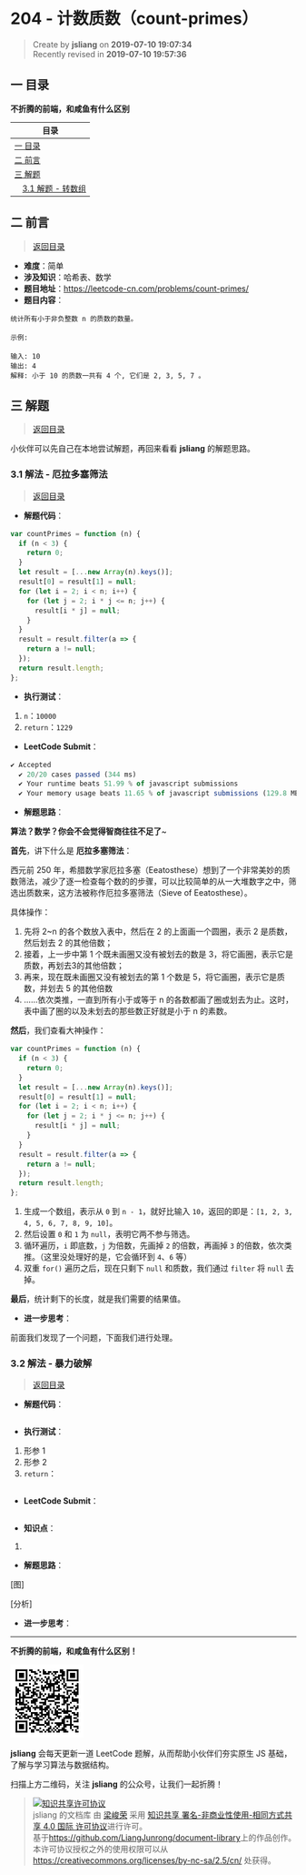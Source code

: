 204 - 计数质数（count-primes）
===

> Create by **jsliang** on **2019-07-10 19:07:34**  
> Recently revised in **2019-07-10 19:57:36**

## <a name="chapter-one" id="chapter-one">一 目录</a>

**不折腾的前端，和咸鱼有什么区别**

| 目录 |
| --- | 
| [一 目录](#chapter-one) | 
| <a name="catalog-chapter-two" id="catalog-chapter-two"></a>[二 前言](#chapter-two) |
| <a name="catalog-chapter-three" id="catalog-chapter-three"></a>[三 解题](#chapter-three) |
| &emsp;[3.1 解题 - 转数组](#chapter-three) |

## <a name="chapter-two" id="chapter-two">二 前言</a>

> [返回目录](#chapter-one)

* **难度**：简单
* **涉及知识**：哈希表、数学
* **题目地址**：https://leetcode-cn.com/problems/count-primes/
* **题目内容**：

```
统计所有小于非负整数 n 的质数的数量。

示例:

输入: 10
输出: 4
解释: 小于 10 的质数一共有 4 个, 它们是 2, 3, 5, 7 。
```

## <a name="chapter-three" id="chapter-three">三 解题</a>

> [返回目录](#chapter-one)

小伙伴可以先自己在本地尝试解题，再回来看看 **jsliang** 的解题思路。

### <a name="chapter-three-one" id="chapter-three-one">3.1 解法 - 厄拉多塞筛法</a>

> [返回目录](#chapter-one)

* **解题代码**：

```js
var countPrimes = function (n) {
  if (n < 3) {
    return 0;
  }
  let result = [...new Array(n).keys()];
  result[0] = result[1] = null;
  for (let i = 2; i < n; i++) {
    for (let j = 2; i * j <= n; j++) {
      result[i * j] = null;
    }
  }
  result = result.filter(a => {
    return a != null;
  });
  return result.length;
};
```

* **执行测试**：

1. `n`：`10000`
2. `return`：`1229`

* **LeetCode Submit**：

```js
✔ Accepted
  ✔ 20/20 cases passed (344 ms)
  ✔ Your runtime beats 51.99 % of javascript submissions
  ✔ Your memory usage beats 11.65 % of javascript submissions (129.8 MB)
```

* **解题思路**：

**算法？数学？你会不会觉得智商往往不足了**~

**首先**，讲下什么是 **厄拉多塞筛法**：

西元前 250 年，希腊数学家厄拉多塞（Eeatosthese）想到了一个非常美妙的质数筛法，减少了逐一检查每个数的的步骤，可以比较简单的从一大堆数字之中，筛选出质数来，这方法被称作厄拉多塞筛法（Sieve of Eeatosthese）。

具体操作：

1. 先将 2~n 的各个数放入表中，然后在 2 的上面画一个圆圈，表示 2 是质数，然后划去 2 的其他倍数；
2. 接着，上一步中第 1 个既未画圈又没有被划去的数是 3，将它画圈，表示它是质数，再划去3的其他倍数；
3. 再来，现在既未画圈又没有被划去的第 1 个数是 5，将它画圈，表示它是质数，并划去 5 的其他倍数
4. ……依次类推，一直到所有小于或等于 n 的各数都画了圈或划去为止。这时，表中画了圈的以及未划去的那些数正好就是小于 n 的素数。

**然后**，我们查看大神操作：

```js
var countPrimes = function (n) {
  if (n < 3) {
    return 0;
  }
  let result = [...new Array(n).keys()];
  result[0] = result[1] = null;
  for (let i = 2; i < n; i++) {
    for (let j = 2; i * j <= n; j++) {
      result[i * j] = null;
    }
  }
  result = result.filter(a => {
    return a != null;
  });
  return result.length;
};
```

1. 生成一个数组，表示从 `0` 到 `n - 1`，就好比输入 `10`，返回的即是：`[1, 2, 3, 4, 5, 6, 7, 8, 9, 10]`。
2. 然后设置 `0` 和 `1` 为 `null`，表明它两不参与筛选。
3. 循环遍历，`i` 即底数，`j` 为倍数，先画掉 `2` 的倍数，再画掉 `3` 的倍数，依次类推。（这里没处理好的是，它会循环到 `4`、`6` 等）
4. 双重 `for()` 遍历之后，现在只剩下 `null` 和质数，我们通过 `filter` 将 `null` 去掉。

**最后**，统计剩下的长度，就是我们需要的结果值。

* **进一步思考**：

前面我们发现了一个问题，下面我们进行处理。

### <a name="chapter-three-two" id="chapter-three-two">3.2 解法 - 暴力破解</a>

> [返回目录](#chapter-one)

* **解题代码**：

```js

```

* **执行测试**：

1. 形参 1
2. 形参 2
3. `return`：

```js

```

* **LeetCode Submit**：

```js

```

* **知识点**：

1. 

* **解题思路**：

[图]

[分析]

* **进一步思考**：

---

**不折腾的前端，和咸鱼有什么区别！**

![图](../../../public-repertory/img/z-small-wechat-public-address.jpg)

**jsliang** 会每天更新一道 LeetCode 题解，从而帮助小伙伴们夯实原生 JS 基础，了解与学习算法与数据结构。

扫描上方二维码，关注 **jsliang** 的公众号，让我们一起折腾！

> <a rel="license" href="http://creativecommons.org/licenses/by-nc-sa/4.0/"><img alt="知识共享许可协议" style="border-width:0" src="https://i.creativecommons.org/l/by-nc-sa/4.0/88x31.png" /></a><br /><span xmlns:dct="http://purl.org/dc/terms/" property="dct:title">jsliang 的文档库</span> 由 <a xmlns:cc="http://creativecommons.org/ns#" href="https://github.com/LiangJunrong/document-library" property="cc:attributionName" rel="cc:attributionURL">梁峻荣</a> 采用 <a rel="license" href="http://creativecommons.org/licenses/by-nc-sa/4.0/">知识共享 署名-非商业性使用-相同方式共享 4.0 国际 许可协议</a>进行许可。<br />基于<a xmlns:dct="http://purl.org/dc/terms/" href="https://github.com/LiangJunrong/document-library" rel="dct:source">https://github.com/LiangJunrong/document-library</a>上的作品创作。<br />本许可协议授权之外的使用权限可以从 <a xmlns:cc="http://creativecommons.org/ns#" href="https://creativecommons.org/licenses/by-nc-sa/2.5/cn/" rel="cc:morePermissions">https://creativecommons.org/licenses/by-nc-sa/2.5/cn/</a> 处获得。